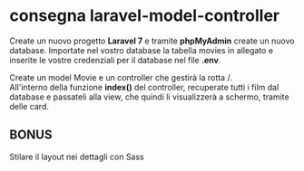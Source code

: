 # consegna laravel-model-controller

Create un nuovo progetto **Laravel 7** e tramite **phpMyAdmin** create un nuovo database.
Importate nel vostro database la tabella movies in allegato e inserite le vostre credenziali per il database nel file **.env**.

Create un model Movie e un controller che gestirà la rotta /.  
All'interno della funzione **index()** del controller, recuperate tutti i film dal database e passateli alla view,
che quindi li visualizzerà a schermo, tramite delle card.
## BONUS
Stilare il layout nei dettagli con Sass